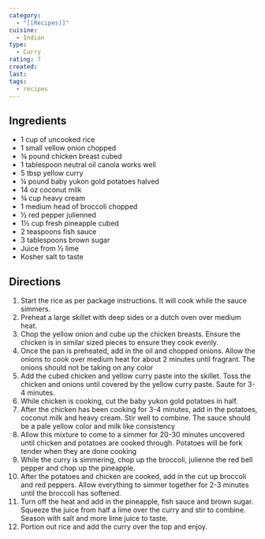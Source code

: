 ```yaml
---
category:
  - "[[Recipes]]"
cuisine:
  - Indian
type:
  - Curry
rating: 7
created: 
last: 
tags:
  - recipes
---
```

## Ingredients

- 1 cup of uncooked rice
- 1 small vellow onion chopped
-  ¾ pound chicken breast cubed
-  1 tablespoon neutral oil canola works well
-  5 tbsp yellow curry 
-  ¼ pound baby yukon gold potatoes halved
-  14 oz coconut milk
-  ¾ cup heavy cream
-  1 medium head of broccoli chopped
-  ½ red pepper julienned
-  1½ cup fresh pineapple cubed
-  2 teaspoons fish sauce
-  3 tablespoons brown sugar
-  Juice from ½ lime
-  Kosher salt to taste

## Directions

1. Start the rice as per package instructions. It will cook while the sauce simmers.
2. Preheat a large skillet with deep sides or a dutch oven over medium heat.
3. Chop the yellow onion and cube up the chicken breasts. Ensure the chicken is in similar sized pieces to ensure they cook evenly.
4. Once the pan is preheated, add in the oil and chopped onions. Allow the onions to cook over medium heat for about 2 minutes until fragrant. The onions should not be taking on any color
5. Add the cubed chicken and yellow curry paste into the skillet. Toss the chicken and onions until covered by the yellow curry paste. Saute for 3-4 minutes.
6. While chicken is cooking, cut the baby yukon gold potatoes in half.
7. After the chicken has been cooking for 3-4 minutes, add in the potatoes, coconut milk and heavy cream. Stir well to combine. The sauce should be a pale yellow color and milk like consistency 
8. Allow this mixture to come to a simmer for 20-30 minutes uncovered until chicken and potatoes are cooked through. Potatoes will be fork tender when they are done cooking
9. While the curry is simmering, chop up the broccoli, julienne the red bell pepper and chop up the pineapple.
10. After the potatoes and chicken are cooked, add in the cut up broccoli and red peppers. Allow everything to simmer together for 2-3 minutes until the broccoli has softened.
11. Turn off the heat and add in the pineapple, fish sauce and brown sugar. Squeeze the juice from half a lime over the curry and stir to combine. Season with salt and more lime juice to taste.
12. Portion out rice and add the curry over the top and enjoy.

